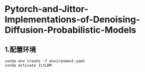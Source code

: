 # Pytorch-and-Jittor-Implementations-of-Denoising-Diffusion-Probabilistic-Models

## 1.配置环境

````
conda env create -f environment.yaml
conda activate JitLDM
````

